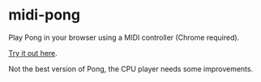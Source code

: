 # midi-pong
Play Pong in your browser using a MIDI controller (Chrome required). 

[Try it out here](http://example.com/).

Not the best version of Pong, the CPU player needs some improvements.
